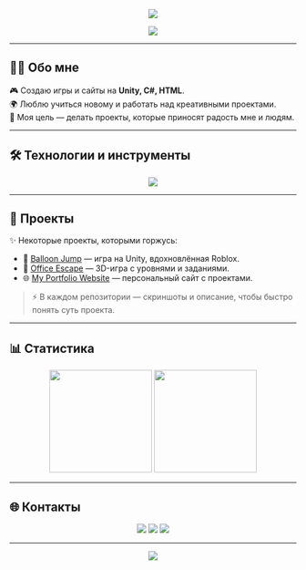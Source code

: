
<p align="center">
  <img src="https://readme-typing-svg.herokuapp.com?font=Orbitron&size=36&duration=4000&pause=1000&color=00FFF7&center=true&vCenter=true&width=600&lines=+Hi+!+I'm+Shener;+Unity+%7C+C%23+%7C+Web" />
</p>

<p align="center">
  <img src="https://capsule-render.vercel.app/api?type=waving&height=200&color=gradient&text=%20Welcome%20to%20my%20GitHub👋%20&fontAlign=50&fontAlignY=35&fontColor=ffffff&fontSize=30&font=Orbitron&animation=fadeIn" />
</p>

---

## 👨‍💻 Обо мне
🎮 Создаю игры и сайты на **Unity, C#, HTML**.  
🌍 Люблю учиться новому и работать над креативными проектами.  
🚀 Моя цель — делать проекты, которые приносят радость мне и людям.  

---

## 🛠️ Технологии и инструменты
<p align="center">
  <img src="https://skillicons.dev/icons?i=unity,cs,cpp,python,github,html,css,figma,blender,ps" />
</p>

---

## 📂 Проекты
✨ Некоторые проекты, которыми горжусь:  

- 🎈 [Balloon Jump](https://github.com/YOUR_USERNAME/project1) — игра на Unity, вдохновлённая Roblox.  
- 🏢 [Office Escape](https://github.com/YOUR_USERNAME/project2) — 3D-игра с уровнями и заданиями.  
- 🌐 [My Portfolio Website](https://github.com/YOUR_USERNAME/project3) — персональный сайт с проектами.  

> ⚡ В каждом репозитории — скриншоты и описание, чтобы быстро понять суть проекта.

---

## 📊 Статистика
<p align="center">
  <img src="https://github-readme-stats.vercel.app/api?username=YOUR_USERNAME&show_icons=true&theme=tokyonight&count_private=true" height="180" />
  <img src="https://github-readme-stats.vercel.app/api/top-langs/?username=YOUR_USERNAME&layout=compact&theme=tokyonight" height="180" />
</p>

---

## 🌐 Контакты
<p align="center">
  <a href="mailto:your.email@example.com"><img src="https://img.shields.io/badge/Email-0072ff?style=for-the-badge&logo=gmail&logoColor=white" /></a>
  <a href="https://t.me/your_telegram"><img src="https://img.shields.io/badge/Telegram-00c6ff?style=for-the-badge&logo=telegram&logoColor=white" /></a>
  <a href="https://linkedin.com/in/your-linkedin"><img src="https://img.shields.io/badge/LinkedIn-005f9e?style=for-the-badge&logo=linkedin&logoColor=white" /></a>
</p>

---

<p align="center">
  <img src="https://capsule-render.vercel.app/api?type=waving&color=0:00c6ff,100:0072ff&height=120&section=footer"/>
</p>
